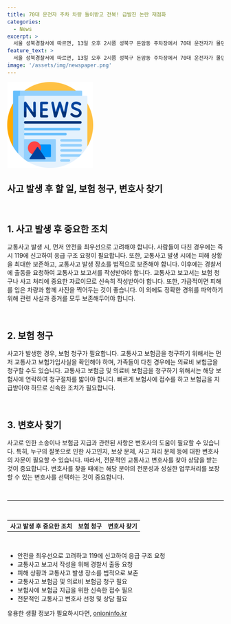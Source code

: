 ```yaml
---
title: 70대 운전자 주차 차량 들이받고 전복! 급발진 논란 재점화
categories:
  - News
excerpt: >
  서울 성북경찰서에 따르면, 13일 오후 2시쯤 성북구 돈암동 주차장에서 70대 운전자가 몰던 차량이 주차된 차량과 오토바이를 들이받았다. 4명이 다쳤으며, 이들은 병원으로 이송되었다. 사고 원인은 아직 정확히 조사 중이며, 운전자는 차량에 이상이 있었다고 진술했다고 전해졌다. 해당 사건은 고령 운전자와 차량 이상에 대한 관심을 불러일으킬 것으로 보인다.
feature_text: >
  서울 성북경찰서에 따르면, 13일 오후 2시쯤 성북구 돈암동 주차장에서 70대 운전자가 몰던 차량이 주차된 차량과 오토바이를 들이받았다. 4명이 다쳤으며, 이들은 병원으로 이송되었다. 사고 원인은 아직 정확히 조사 중이며, 운전자는 차량에 이상이 있었다고 진술했다고 전해졌다. 해당 사건은 고령 운전자와 차량 이상에 대한 관심을 불러일으킬 것으로 보인다.
image: '/assets/img/newspaper.png'
---
```


<p><img src="/assets/img/newspaper.png" alt="kimp 속보" /></p>

<h2>사고 발생 후 할 일, 보험 청구, 변호사 찾기</h2>

<p data-ke-size="size16">&nbsp;</p>

<h2 data-ke-size="size26">1. 사고 발생 후 중요한 조치</h2>

<p data-ke-size="size16">교통사고 발생 시, 먼저 안전을 최우선으로 고려해야 합니다. 사람들이 다친 경우에는 즉시 119에 신고하여 응급 구조 요청이 필요합니다. 또한, 교통사고 발생 시에는 피해 상황을 최대한 보존하고, 교통사고 발생 장소를 법적으로 보존해야 합니다. 이후에는 경찰서에 출동을 요청하여 교통사고 보고서를 작성받아야 합니다. 교통사고 보고서는 보험 청구나 사고 처리에 중요한 자료이므로 신속히 작성받아야 합니다. 또한, 가급적이면 피해를 입은 차량과 함께 사진을 찍어두는 것이 좋습니다. 이 외에도 정확한 경위를 파악하기 위해 관련 사실과 증거를 모두 보존해두어야 합니다.</p>

<p data-ke-size="size16">&nbsp;</p>

<h2 data-ke-size="size26">2. 보험 청구</h2>

<p data-ke-size="size16">사고가 발생한 경우, 보험 청구가 필요합니다. 교통사고 보험금을 청구하기 위해서는 먼저 교통사고 보험가입사실을 확인해야 하며, 가족들이 다친 경우에는 의료비 보험금을 청구할 수도 있습니다. 교통사고 보험금 및 의료비 보험금을 청구하기 위해서는 해당 보험사에 연락하여 청구절차를 밟아야 합니다. 빠르게 보험사에 접수를 하고 보험금을 지급받아야 하므로 신속한 조치가 필요합니다.</p>

<p data-ke-size="size16">&nbsp;</p>

<h2 data-ke-size="size26">3. 변호사 찾기</h2>

<p data-ke-size="size16">사고로 인한 소송이나 보험금 지급과 관련된 사항은 변호사의 도움이 필요할 수 있습니다. 특히, 누구의 잘못으로 인한 사고인지, 보상 문제, 사고 처리 문제 등에 대한 변호사의 자문이 필요할 수 있습니다. 따라서, 전문적인 교통사고 변호사를 찾아 상담을 받는 것이 중요합니다. 변호사를 찾을 때에는 해당 분야의 전문성과 성실한 업무처리를 보장할 수 있는 변호사를 선택하는 것이 중요합니다.</p>

<p data-ke-size="size16">&nbsp;</p>

<hr>

<p data-ke-size="size16">&nbsp;</p>

<table style="width: 100%;">
<tbody>
<tr>
<td style="text-align: center; height: 17px;"><b>사고 발생 후 중요한 조치</b></td>
<td style="text-align: center; height: 17px;"><b>보험 청구</b></td>
<td style="text-align: center; height: 17px;"><b>변호사 찾기</b></td>
</tr>
</tbody>
</table>

<p data-ke-size="size16">&nbsp;</p>

<ul>
<li>안전을 최우선으로 고려하고 119에 신고하여 응급 구조 요청</li>
<li>교통사고 보고서 작성을 위해 경찰서 출동 요청</li>
<li>피해 상황과 교통사고 발생 장소를 법적으로 보존</li>
<li>교통사고 보험금 및 의료비 보험금 청구 필요</li>
<li>보험사에 보험금 지급을 위한 신속한 접수 필요</li>
<li>전문적인 교통사고 변호사 선정 및 상담 필요</li>
</ul>
유용한 생활 정보가 필요하시다면, <a href="https://onioninfo.kr" rel="dofollow">onioninfo.kr</a>


